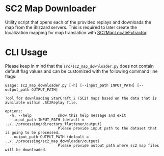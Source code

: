 # SC2 Map Downloader

Utility script that opens each of the provided replays and downloads the map from the Blizzard servers. This is required to later create the localization mapping for map translation with [SC2MapLocaleExtractor](https://github.com/Kaszanas/SC2MapLocaleExtractor).

# CLI Usage

Please keep in mind that the  ```src/sc2_map_downloader.py``` does not contain default flag values and can be customized with the following command line flags:
```
usage: sc2_map_downloader.py [-h] [--input_path INPUT_PATH] [--output_path OUTPUT_PATH]

Tool for downloading StarCraft 2 (SC2) maps based on the data that is available within .SC2Replay file.       

options:
  -h, --help            show this help message and exit
  --input_path INPUT_PATH (default = ../../processing/directory_flattener/output)
                        Please provide input path to the dataset that is going to be processed.
  --output_path OUTPUT_PATH (default = ../../processing/sc2_map_downloader/output)
                        Please provide output path where sc2 map files will be downloaded.
```